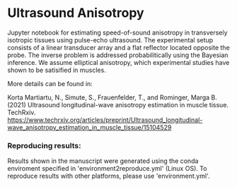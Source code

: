 # Ultrasound Anisotropy

Jupyter notebook for estimating speed-of-sound anisotropy in transversely isotropic tissues using pulse-echo ultrasound. The experimental setup consists of a linear transducer array and a flat reflector located opposite the probe. The inverse problem is addressed probabilitically using the Bayesian inference. We assume elliptical anisotropy, which experimental studies have shown to be satisified in muscles.

More details can be found in:

Korta Martiartu, N., Simute, S., Frauenfelder, T., and Rominger, Marga B. (2021) Ultrasound longitudinal-wave anisotropy estimation in muscle tissue. TechRxiv. https://www.techrxiv.org/articles/preprint/Ultrasound_longitudinal-wave_anisotropy_estimation_in_muscle_tissue/15104529

### Reproducing results:

Results shown in the manuscript were generated using the conda enviroment specified in 'environment2reproduce.yml' (Linux OS). To reproduce results with other platforms, please use 'environment.yml'.
